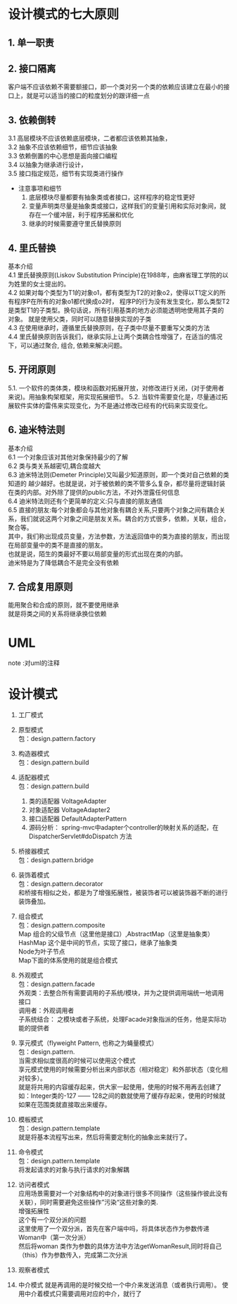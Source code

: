 # 设计模式的七大原则
## 1. 单一职责
## 2. 接口隔离     
客户端不应该依赖不需要额接口，即一个类对另一个类的依赖应该建立在最小的接口上，就是可以适当的接口的粒度划分的跟详细一点
## 3. 依赖倒转     
  3.1 高层模块不应该依赖底层模块，二者都应该依赖其抽象，     
  3.2 抽象不应该依赖细节，细节应该抽象      
  3.3 依赖倒置的中心思想是面向接口编程      
  3.4 以抽象为继承进行设计，       
  3.5 接口指定规范，细节有实现类进行操作         
* 注意事项和细节
   1. 底层模块尽量都要有抽象类或者接口，这样程序的稳定性更好
   2. 变量声明类尽量是抽象类或接口，这样我们的变量引用和实际对象间，就存在一个缓冲层，利于程序拓展和优化
   3. 继承的时候需要遵守里氏替换原则     
## 4. 里氏替换
   基本介绍     
    4.1 里氏替换原则(Liskov Substitution Principle)在1988年，由麻省理工学院的以为姓里的女士提出的。        
    4.2 如果对每个类型为T1的对象o1，都有类型为T2的对象o2，使得以T1定义的所有程序P在所有的对象o1都代换成o2时，
    程序P的行为没有发生变化，那么类型T2是类型T1的子类型。换句话说，所有引用基类的地方必须能透明地使用其子类的对象。
    就是使用父类，同时可以随意替换实现的子类        
    4.3 在使用继承时，遵循里氏替换原则，在子类中尽量不要重写父类的方法        
    4.4 里氏替换原则告诉我们，继承实际上让两个类耦合性增强了，在适当的情况下，可以通过聚合, 组合, 依赖来解决问题。
## 5. 开闭原则
5.1. 一个软件的类体类，模块和函数对拓展开放，对修改进行关闭，(对于使用者来说)。用抽象构架框架，用实现拓展细节。
5.2. 当软件需要变化是，尽量通过拓展软件实体的雷伟来实现变化，为不是通过修改已经有的代码来实现变化。
## 6. 迪米特法则        
  基本介绍      
  6.1 一个对象应该对其他对象保持最少的了解        
  6.2 类与类关系越密切,耦合度越大        
  6.3 迪米特法则(Demeter Principle)又叫最少知道原则，即一个类对自己依赖的类知道的
       越少越好。也就是说，对于被依赖的类不管多么复杂，都尽量将逻辑封装在类的内部。对外除了提供的public方法，不对外泄露任何信息      
  6.4 迪米特法则还有个更简单的定义:只与直接的朋友通信              
  6.5 直接的朋友:每个对象都会与其他对象有耦合关系,只要两个对象之间有耦合关系，我们就说这两个对象之间是朋友关系。耦合的方式很多，依赖，关联，组合，聚合等。       
  其中，我们称出现成员变量，方法参数，方法返回值中的类为直接的朋友，而出现在局部变量中的类不是直接的朋友。      
  也就是说，陌生的类最好不要以局部变量的形式出现在类的内部。     
  迪米特是为了降低耦合不是完全没有依赖
## 7. 合成复用原则
能用聚合和合成的原则，就不要使用继承      
就是将类之间的关系将继承换位依赖       


# UML 
note :对uml的注释


# 设计模式
1. 工厂模式     
2. 原型模式         
    包：design.pattern.factory
3. 构造器模式        
    包：design.pattern.build
4. 适配器模式        
    包：design.pattern.build      
    1. 类的适配器    VoltageAdapter      
    2. 对象适配器    VoltageAdapter2     
    3. 接口适配器    DefaultAdapterPattern       
    4. 源码分析： spring-mvc中adapter个controller的映射关系的适配，在DispatcherServlet#doDispatch 方法 
5. 桥接器模式        
    包：design.pattern.bridge     
6. 装饰着模式        
    包：design.pattern.decorator      
    和桥接有相似之处，都是为了增强拓展性，被装饰者可以被装饰器不断的进行装饰叠加。     
7. 组合模式             
    包：design.pattern.composite      
    Map 组合的父级节点（这里他是接口）,AbstractMap（这里是抽象类）     
    HashMap  这个是中间的节点，实现了接口，继承了抽象类      
    Node为叶子节点       
    Map下面的体系使用的就是组合模式       
8. 外观模式             
    包：design.pattern.facade     
    外观类：去整合所有需要调用的子系统/模块，并为之提供调用端统一地调用接口        
    调用者：外观调用者       
    子系统结合： 之模块或者子系统，处理Facade对象指派的任务，他是实际功能的提供者          
 9. 享元模式（flyweight Pattern, 也称之为蝇量模式）       
    包：design.pattern.       
    当需求相似度很高的时候可以使用这个模式     
    享元模式使用的时候需要分析出来内部状态（相对稳定）和外部状态（变化相对较多）。     
    就是将共用的内容缓存起来，供大家一起使用，使用的时候不用再去创建了       
    如：Integer类的-127 —— 128之间的数就使用了缓存存起来，使用的时候就如果在范围类就直接取出来缓存。
10. 模板模式        
    包：design.pattern.template           
    就是将基本流程写出来，然后将需要定制化的抽象出来就行了。        
11. 命令模式                
    包：design.pattern.template           
    将发起请求的对象与执行请求的对象解耦      
12. 访问者模式       
    应用场景需要对一个对象结构中的对象进行很多不同操作（这些操作彼此没有关联），同时需要避免这些操作”污染“这些对象的类.     
    增强拓展性       
    这个有一个双分派的问题     
    这里使用了一个双分派，首先在客户端中吗，将具体状态作为参数传递Woman中（第一次分派）                
    然后将woman 类作为参数的具体方法中方法getWomanResult,同时将自己（this）作为参数传入，完成第二次分派
13. 观察者模式

14. 中介模式
    就是再调用的是时候交给一个中介来发送消息（或者执行调用）。
    使用中介着模式只需要调用对应的中介，就行了
    
